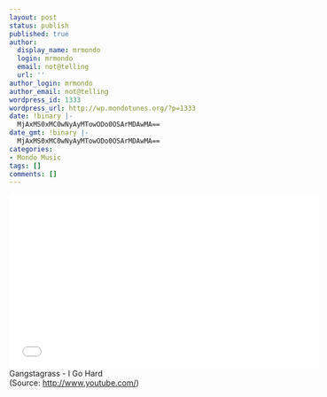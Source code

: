 ```yaml
---
layout: post
status: publish
published: true
author:
  display_name: mrmondo
  login: mrmondo
  email: not@telling
  url: ''
author_login: mrmondo
author_email: not@telling
wordpress_id: 1333
wordpress_url: http://wp.mondotunes.org/?p=1333
date: !binary |-
  MjAxMS0xMC0wNyAyMTowODo0OSArMDAwMA==
date_gmt: !binary |-
  MjAxMS0xMC0wNyAyMTowODo0OSArMDAwMA==
categories:
- Mondo Music
tags: []
comments: []
---
```

<iframe width="560" height="315" src="//www.youtube.com/embed/JovA1T98IdU" frameborder="0"> </iframe>
Gangstagrass - I Go Hard
<div class="attribution">(<span>Source:</span> <a href="http://www.youtube.com/">http://www.youtube.com/</a>)</div>
